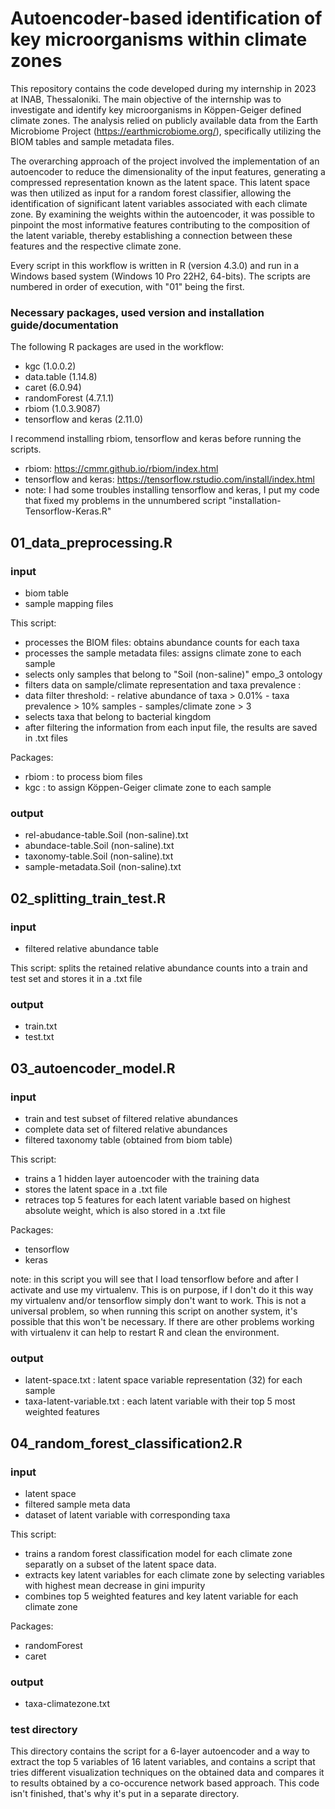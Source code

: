 # Autoencoder-based identification of key microorganisms within climate zones

This repository contains the code developed during my internship in 2023 at INAB, Thessaloniki. The main objective of the internship was to investigate and identify key microorganisms in Köppen-Geiger defined climate zones. The analysis relied on publicly available data from the Earth Microbiome Project (https://earthmicrobiome.org/), specifically utilizing the BIOM tables and sample metadata files.

The overarching approach of the project involved the implementation of an autoencoder to reduce the dimensionality of the input features, generating a compressed representation known as the latent space. This latent space was then utilized as input for a random forest classifier, allowing the identification of significant latent variables associated with each climate zone. By examining the weights within the autoencoder, it was possible to pinpoint the most informative features contributing to the composition of the latent variable, thereby establishing a connection between these features and the respective climate zone.

Every script in this workflow is written in R (version 4.3.0) and run in a Windows based system (Windows 10 Pro 22H2, 64-bits).
The scripts are numbered in order of execution, with "01" being the first. 

### Necessary packages, used version and installation guide/documentation
The following R packages are used in the workflow:
- kgc (1.0.0.2)
- data.table (1.14.8)
- caret (6.0.94)
- randomForest (4.7.1.1)
- rbiom (1.0.3.9087)
- tensorflow and keras (2.11.0)  

I recommend installing rbiom, tensorflow and keras before running the scripts. 
- rbiom: https://cmmr.github.io/rbiom/index.html 
- tensorflow and keras: https://tensorflow.rstudio.com/install/index.html 
- note: I had some troubles installing tensorflow and keras, I put my code that fixed my problems in the unnumbered script "installation-Tensorflow-Keras.R"

## 01_data_preprocessing.R
### input
- biom table
- sample mapping files

This script:
- processes the BIOM files: obtains abundance counts for each taxa 
- processes the sample metadata files: assigns climate zone to each sample
- selects only samples that belong to "Soil (non-saline)" empo_3 ontology
- filters data on sample/climate representation and taxa prevalence :
-  data filter threshold:
            - relative abundance of taxa > 0.01%
            - taxa prevalence > 10% samples
            - samples/climate zone > 3
- selects taxa that belong to bacterial kingdom
- after filtering the information from each input file, the results are saved in .txt files

Packages:
- rbiom : to process biom files
- kgc : to assign Köppen-Geiger climate zone to each sample

### output
- rel-abudance-table.Soil (non-saline).txt
- abundace-table.Soil (non-saline).txt
- taxonomy-table.Soil (non-saline).txt
- sample-metadata.Soil (non-saline).txt


## 02_splitting_train_test.R
### input
- filtered relative abundance table

This script:
splits the retained relative abundance counts into a train and test set and stores it in a .txt file

### output
- train.txt
- test.txt


## 03_autoencoder_model.R
### input
- train and test subset of filtered relative abundances
- complete data set of filtered relative abundances
- filtered taxonomy table (obtained from biom table)

This script:
- trains a 1 hidden layer autoencoder with the training data
- stores the latent space in a .txt file
- retraces top 5 features for each latent variable based on highest absolute weight, which is also stored in a .txt file

Packages: 
- tensorflow
- keras

note: in this script you will see that I load tensorflow before and after I activate and use my virtualenv. This is on purpose, if I don't do it this way my virtualenv and/or tensorflow simply don't want to work. This is not a universal problem, so when running this script on another system, it's possible that this won't be necessary. If there are other problems working with virtualenv it can help to restart R and clean the environment.

### output
- latent-space.txt : latent space variable representation (32) for each sample
- taxa-latent-variable.txt : each latent variable with their top 5 most weighted features

## 04_random_forest_classification2.R
### input
- latent space
- filtered sample meta data
- dataset of latent variable with corresponding taxa

This script:
- trains a random forest classification model for each climate zone separatly on a subset of the latent space data.
- extracts key latent variables for each climate zone by selecting variables with highest mean decrease in gini impurity
- combines top 5 weighted features and key latent variable for each climate zone

Packages:
- randomForest
- caret

### output
- taxa-climatezone.txt

### test directory
This directory contains the script for a 6-layer autoencoder and a way to extract the top 5 variables of 16 latent variables, and contains a script that tries different visualization techniques on the obtained data and compares it to results obtained by a co-occurence network based approach. This code isn't finished, that's why it's put in a separate directory.
